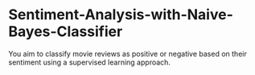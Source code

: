 # Sentiment-Analysis-with-Naive-Bayes-Classifier
You aim to classify movie reviews as positive or negative based on their sentiment using a supervised learning approach.
